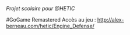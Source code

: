 *Projet scolaire pour @HETIC*

#GoGame Remastered
Accès au jeu : http://alex-berneau.com/hetic/Engine_Defense/
